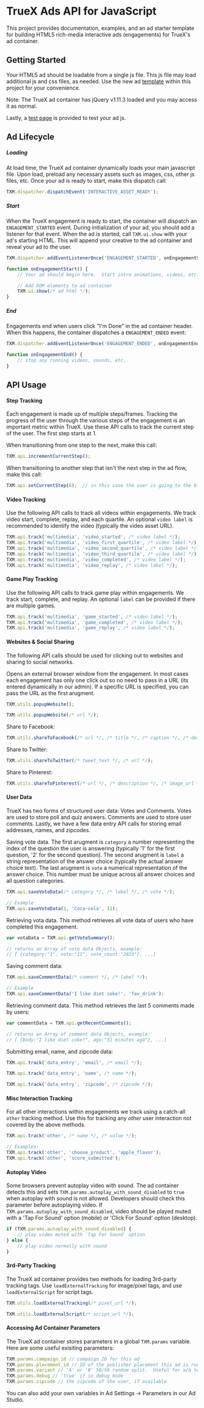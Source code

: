 TrueX Ads API for JavaScript
==================================================

This project provides documentation, examples, and an ad starter template for building HTML5 rich-media interactive ads (engagements) for TrueX's ad container.

Getting Started
---------------
Your HTML5 ad should be loadable from a single js file.  This js file may load additional js and css files, as needed.  Use the new ad [template](https://github.com/socialvibe/truex-ads-api-js/blob/master/new-ad-template/creative.js) within this project for your convenience.

Note: The TrueX ad container has jQuery v1.11.3 loaded and you may access it as normal.

Lastly, a [test page](http://socialvibe.github.io/truex-ads-api-js/) is provided to test your ad js.


Ad Lifecycle
------------

##### Loading
At load time, the TrueX ad container dynamically loads your main javascript file.  Upon load, preload any necessary assets such as images, css, other js files, etc.  Once your ad is ready to start, make this dispatch call:
```js
TXM.dispatcher.dispatchEvent('INTERACTIVE_ASSET_READY');

```

##### Start
When the TrueX engagement is ready to start, the container will dispatch an `ENGAGEMENT_STARTED` event.  During initialization of your ad, you should add a listener for that event.  When the ad is started, call `TXM.ui.show` with your ad's starting HTML.  This will append your creative to the ad container and reveal your ad to the user.
```js
TXM.dispatcher.addEventListenerOnce('ENGAGEMENT_STARTED', onEngagementStart);

function onEngagementStart() {
	// Your ad should begin here.  Start intro animations, videos, etc.

	// Add DOM elements to ad container
	TXM.ui.show(/* ad html */);
}
```

##### End
Engagements end when users click "I'm Done" in the ad container header.  When this happens, the container dispatches a `ENGAGEMENT_ENDED` event:
```js
TXM.dispatcher.addEventListenerOnce('ENGAGEMENT_ENDED', onEngagementEnd);

function onEngagementEnd() {
	// stop any running videos, sounds, etc.
}
```




API Usage
---------


#### Step Tracking
Each engagement is made up of multiple steps/frames.  Tracking the progress of the user through the various steps of the engagement is an important metric within TrueX.  Use these API calls to track the current step of the user.  The first step starts at 1.

When transitioning from one step to the next, make this call:
```js
TXM.api.incrementCurrentStep();
```

When transitioning to another step that isn't the next step in the ad flow, make this call:
```js
TXM.api.setCurrentStep(6);  // in this case the user is going to the 6th step
```


#### Video Tracking
Use the following API calls to track all videos within engagements.  We track video start, complete, replay, and each quartile.  An optional `video label` is recommended to identify the video (typically the video asset URL).

```js
TXM.api.track('multimedia', 'video_started', /* video label */);
TXM.api.track('multimedia', 'video_first_quartile', /* video label */);
TXM.api.track('multimedia', 'video_second_quartile', /* video label */);
TXM.api.track('multimedia', 'video_third_quartile', /* video label */);
TXM.api.track('multimedia', 'video_completed', /* video label */);
TXM.api.track('multimedia', 'video_replay', /* video label */);
```


#### Game Play Tracking
Use the following API calls to track game play within engagements.  We track start, complete, and replay.  An optional `label` can be provided if there are multiple games.

```js
TXM.api.track('multimedia', 'game_started', /* video label */);
TXM.api.track('multimedia', 'game_completed', /* video label */);
TXM.api.track('multimedia', 'game_replay', /* video label */);
```




#### Websites & Social Sharing
The following API calls should be used for clicking out to websites and sharing to social networks.

Opens an external browser window from the engagement.  In most cases each engagement has only one click out so no need to pass in a URL (its entered dynamically in our admin).  If a specific URL is specified, you can pass the URL as the first arugment.
```js
TXM.utils.popupWebsite();

TXM.utils.popupWebsite(/* url */);
```

Share to Facebook:
```js
TXM.utils.shareToFacebook(/* url */, /* title */, /* caption */, /* description */, /* image_url */);
```

Share to Twitter:
```js
TXM.utils.shareToTwitter(/* tweet_text */, /* url */);
```

Share to Pinterest:
```js
TXM.utils.shareToPinterest(/* url */, /* description */, /* image_url */);
```




#### User Data
TrueX has two forms of structured user data: Votes and Comments.  Votes are used to store poll and quiz answers.  Comments are used to store user comments.  Lastly, we have a few data entry API calls for storing email addresses, names, and zipcodes.

Saving vote data.  The first arugment is `category` a number representing the index of the question the user is answering (typically '1' for the first question, '2' for the second question).  The second arugment is `label` a string representation of the answer choice (typically the actual answer choice text).  The last arugment is `vote` a numerical representation of the answer choice.  This number must be unique across all answer choices and all question categories.
```js
TXM.api.saveVoteData(/* category */, /* label */, /* vote */);

// Example
TXM.api.saveVoteData(1, 'Coca-cola', 11);
```

Retrieving vota data.  This method retrieves all vote data of users who have completed this engagement.
```js
var votaData = TXM.api.getVoteSummary();

// returns an Array of vote data Objects, example:
// [ {category:"1", vote:"11", vote_count:"2023"}, ...]

```

Saving comment data:
```js
TXM.api.saveCommentData(/* comment */, /* label */);

// Example
TXM.api.saveCommentData('I like diet coke!', 'fav_drink');
```

Retrieving comment data.  This method retrieves the last 5 comments made by users:
```js
var commentData = TXM.api.getRecentComments();

// returns an Array of comment data Objects, example:
// [ {body:"I like diet coke!", ago:"31 minutes ago"}, ...]

```

Submitting email, name, and zipcode data:
```js
TXM.api.track('data_entry', 'email', /* email */);

TXM.api.track('data_entry', 'name', /* name */);

TXM.api.track('data_entry', 'zipcode', /* zipcode */);

```



#### Misc Interaction Tracking
For all other interactions within engagements we track using a catch-all `other` tracking method.  Use this for tracking any *other* user interaction not covered by the above methods.

```js
TXM.api.track('other', /* name */, /* value */);

// Examples:
TXM.api.track('other', 'choose_product', 'apple_flavor');
TXM.api.track('other', 'score_submitted');

```


#### Autoplay Video
Some browsers prevent autoplay video with sound.  The ad container detects this and sets `TXM.params.autoplay_with_sound_disabled` to `true` when autoplay with sound is not allowed.  Developers should check this parameter before autoplaying video.  If `TXM.params.autoplay_with_sound_disabled`, video should be played muted with a 'Tap For Sound' option (mobile) or 'Click For Sound' option (desktop).

```js
if (TXM.params.autoplay_with_sound_disabled) {
    // play video muted with 'Tap For Sound' option
} else {
    // play video normally with sound
}

```


#### 3rd-Party Tracking
The TrueX ad container provides two methods for loading 3rd-party tracking tags.  Use `loadExternalTracking` for image/pixel tags, and use `loadExternalScript` for script tags.

```js
TXM.utils.loadExternalTracking(/* pixel_url */);

TXM.utils.loadExternalScript(/* script_url */);

```


#### Accessing Ad Container Parameters
The TrueX ad container stores parameters in a global `TXM.params` variable.  Here are some useful exisiting parameters:
```js
TXM.params.campaign_id // campaign ID for this ad
TXM.params.placement_id // ID of the publisher placement this ad is running on
TXM.params.variant // 'A' or 'B' 50/50 random split.  Useful for a/b testing
TXM.params.debug // 'true' if in debug mode
TXM.params.zipcode // the zipcode of the user, if available
```
You can also add your own variables in Ad Settings -> Parameters in our Ad Studio.
